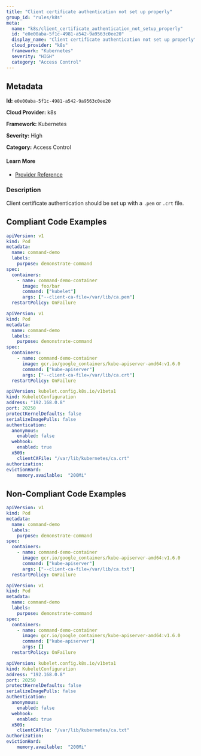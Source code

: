 ```yaml
---
title: "Client certificate authentication not set up properly"
group_id: "rules/k8s"
meta:
  name: "k8s/client_certificate_authentication_not_setup_properly"
  id: "e0e00aba-5f1c-4981-a542-9a9563c0ee20"
  display_name: "Client certificate authentication not set up properly"
  cloud_provider: "k8s"
  framework: "Kubernetes"
  severity: "HIGH"
  category: "Access Control"
---
```

## Metadata

**Id:** `e0e00aba-5f1c-4981-a542-9a9563c0ee20`

**Cloud Provider:** k8s

**Framework:** Kubernetes

**Severity:** High

**Category:** Access Control

#### Learn More

 - [Provider Reference](https://kubernetes.io/docs/reference/command-line-tools-reference/kubelet/)

### Description

 Client certificate authentication should be set up with a `.pem` or `.crt` file.


## Compliant Code Examples
```yaml
apiVersion: v1
kind: Pod
metadata:
  name: command-demo
  labels:
    purpose: demonstrate-command
spec:
  containers:
    - name: command-demo-container
      image: foo/bar
      command: ["kubelet"]
      args: ["--client-ca-file=/var/lib/ca.pem"]
  restartPolicy: OnFailure

```

```yaml
apiVersion: v1
kind: Pod
metadata:
  name: command-demo
  labels:
    purpose: demonstrate-command
spec:
  containers:
    - name: command-demo-container
      image: gcr.io/google_containers/kube-apiserver-amd64:v1.6.0
      command: ["kube-apiserver"]
      args: ["--client-ca-file=/var/lib/ca.crt"]
  restartPolicy: OnFailure

```

```yaml
apiVersion: kubelet.config.k8s.io/v1beta1
kind: KubeletConfiguration
address: "192.168.0.8"
port: 20250
protectKernelDefaults: false
serializeImagePulls: false
authentication:
  anonymous:
    enabled: false
  webhook:
    enabled: true
  x509:
    clientCAFile: "/var/lib/kubernetes/ca.crt"
authorization:
evictionHard:
    memory.available:  "200Mi"

```
## Non-Compliant Code Examples
```yaml
apiVersion: v1
kind: Pod
metadata:
  name: command-demo
  labels:
    purpose: demonstrate-command
spec:
  containers:
    - name: command-demo-container
      image: gcr.io/google_containers/kube-apiserver-amd64:v1.6.0
      command: ["kube-apiserver"]
      args: ["--client-ca-file=/var/lib/ca.txt"]
  restartPolicy: OnFailure

```

```yaml
apiVersion: v1
kind: Pod
metadata:
  name: command-demo
  labels:
    purpose: demonstrate-command
spec:
  containers:
    - name: command-demo-container
      image: gcr.io/google_containers/kube-apiserver-amd64:v1.6.0
      command: ["kube-apiserver"]
      args: []
  restartPolicy: OnFailure

```

```yaml
apiVersion: kubelet.config.k8s.io/v1beta1
kind: KubeletConfiguration
address: "192.168.0.8"
port: 20250
protectKernelDefaults: false
serializeImagePulls: false
authentication:
  anonymous:
    enabled: false
  webhook:
    enabled: true
  x509:
    clientCAFile: "/var/lib/kubernetes/ca.txt"
authorization:
evictionHard:
    memory.available:  "200Mi"

```